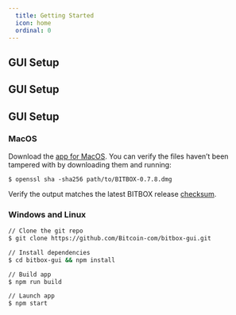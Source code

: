 ```yaml
---
  title: Getting Started
  icon: home
  ordinal: 0
---
```


## GUI Setup

## GUI Setup
## GUI Setup
### MacOS

Download the [app for MacOS](https://github.com/Bitcoin-com/bitbox-gui/releases/download/0.7.8/BITBOX-0.7.8.dmg). You can verify the files haven’t been tampered with by downloading them and running:

`
$ openssl sha -sha256 path/to/BITBOX-0.7.8.dmg
`

Verify the output matches the latest BITBOX release [checksum](https://github.com/Bitcoin-com/keys-n-hashes).

### Windows and  Linux

```bash
// Clone the git repo
$ git clone https://github.com/Bitcoin-com/bitbox-gui.git

// Install dependencies
$ cd bitbox-gui && npm install

// Build app
$ npm run build

// Launch app
$ npm start
```
<!-- 

## `Welcome to Bitbox`

### Dependencies 

#### NodeJS
`NodeJS` is a JavaScript runtime built on Chrome’s V8 engine. `npm` is the package manager for `NodeJS`

### MacOS and Linux

When installing on Unix platforms we recommend nvm the node version manager. 
Steps to setup

* Install nvm
  * `curl -o- https://raw.githubusercontent.com/creationix/nvm/v0.33.11/install.sh | bash`
* Install Long Term Stable (LTS) release of NodeJS
  * `nvm ls-remote`
  * `nvm install 8.11.3`

### Windows
Install NodeJs with the official installer from [nodejs.org](https://nodejs.org). Install the recommended version.

To create a scaffold, Windows users also require git command line tool to be installed. You can get it from here. -->

